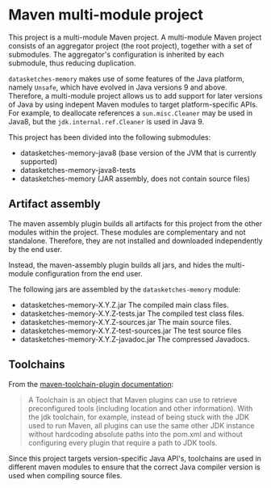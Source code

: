 Maven multi-module project
==========================

This project is a multi-module Maven project. A multi-module Maven project consists of an aggregator project 
(the root project), together with a set of submodules.  The aggregator's configuration is inherited by each
submodule, thus reducing duplication.

`datasketches-memory` makes use of some features of the Java platform, namely `Unsafe`, which have evolved in
Java versions 9 and above.   Therefore, a multi-module project allows us to add support for later versions of
Java by using indepent Maven modules to target platform-specific APIs.  For example, to deallocate references
a `sun.misc.Cleaner` may be used in Java8, but the `jdk.internal.ref.Cleaner` is used in Java 9.

This project has been divided into the following submodules:

* datasketches-memory-java8 (base version of the JVM that is currently supported)
* datasketches-memory-java8-tests
* datasketches-memory (JAR assembly, does not contain source files)

Artifact assembly
-----------------

The maven assembly plugin builds all artifacts for this project from the other modules within the project.  These
modules are complementary and not standalone.  Therefore, they are not installed and downloaded independently by
the end user.

Instead, the maven-assembly plugin builds all jars, and hides the multi-module
configuration from the end user.

The following jars are assembled by the `datasketches-memory` module:

* datasketches-memory-X.Y.Z.jar The compiled main class files.
* datasketches-memory-X.Y.Z-tests.jar The compiled test class files.
* datasketches-memory-X.Y.Z-sources.jar The main source files.
* datasketches-memory-X.Y.Z-test-sources.jar The test source files
* datasketches-memory-X.Y.Z-javadoc.jar  The compressed Javadocs.

Toolchains
----------

From the [maven-toolchain-plugin documentation](https://maven.apache.org/plugins/maven-toolchains-plugin/usage.html):
> A Toolchain is an object that Maven plugins can use to retrieve preconfigured tools (including location and
other information).
With the jdk toolchain, for example, instead of being stuck with the JDK used to run Maven, all plugins 
can use the same other JDK instance without hardcoding absolute paths into the pom.xml and without configuring
every plugin that require a path to JDK tools.

Since this project targets version-specific Java API's, toolchains are used in different maven modules to ensure
that the correct Java compiler version is used when compiling source files.

